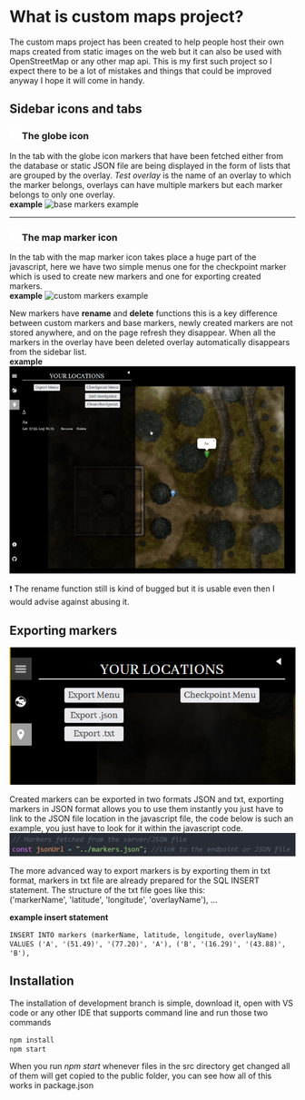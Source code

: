 # What is custom maps project?

The custom maps project has been created to help people host their own maps created from static images on the web but it can also be used with OpenStreetMap or any other map api.
This is my first such project so I expect there to be a lot of mistakes and things that could be improved anyway I hope it will come in handy.
## Sidebar icons and tabs



<h3><img src="src/assets/icons/globe.svg" style="width: 18px;" alt="globe-icon"> The globe icon</h3>


 In the tab with the globe icon markers that have been fetched either from the database or static JSON file are being displayed in the form of lists that are grouped by the overlay. *Test overlay* is the name of an overlay to which the marker belongs, overlays can have multiple markers but each marker belongs to only one overlay.
<br> **example**
![base markers example](doc/base_markers_example.gif)
<hr>


<h3><img src="src/assets/icons/map-marker.svg" style="width: 18px;" alt="globe-icon"> The map marker icon</h3>

In the tab with the map marker icon takes place a huge part of the javascript, here we have two simple menus one for the checkpoint marker which is used to create new markers and one for exporting created markers.
<br> **example**
![custom markers example](doc/custom_markers_example.gif)<br>

New markers have **rename** and **delete** functions this is a key difference between custom markers and base markers, newly created markers are not stored anywhere, and on the page refresh they disappear. When all the markers in the overlay have been deleted overlay automatically disappears from the sidebar list.
<br> **example**
![rename delete example](doc/rename_delete_example.gif)

:heavy_exclamation_mark: The rename function still is kind of bugged but it is usable even then I would advise against abusing it.

## Exporting markers

![export example](doc/export-menu.png)

Created markers can be exported in two formats JSON and txt, exporting markers in JSON format allows you to use them instantly you just have to link to the JSON file location in the javascript file, the code below is such an example, you just have to look for it within the javascript code.
![export example](doc/code.png)

The more advanced way to export markers is by exporting them in txt format, markers in txt file are already prepared for the SQL INSERT statement.
The structure of the txt file goes like this:
<br> ('markerName', 'latitude', 'longitude', 'overlayName'), ...

 **example insert statement**
 ```
 INSERT INTO markers (markerName, latitude, longitude, overlayName)
 VALUES ('A', '(51.49)', '(77.20)', 'A'), ('B', '(16.29)', '(43.88)', 'B'),
 
 ```

 ## Installation

 The installation of development branch is simple, download it, open with VS code or any other IDE that supports command line and run those two commands

 ```
 npm install
 npm start
 ```

When you run *npm start* whenever files in the src directory get changed all of them will get copied to the public folder, you can see how all of this works in package.json
